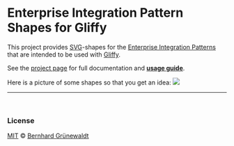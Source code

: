 # Enterprise Integration Pattern Shapes for Gliffy


This project provides [SVG](http://de.wikipedia.org/wiki/Scalable_Vector_Graphics)-shapes for the [Enterprise Integration Patterns](http://www.eaipatterns.com/toc.html) that are intended to be used with [Gliffy](http://www.gliffy.com/).

See the [project page](https://comsysto.github.io/enterprise-integration-pattern-shapes-for-gliffy/) for full documentation and **[usage guide](https://comsysto.github.io/enterprise-integration-pattern-shapes-for-gliffy/#usage-guide)**.

Here is a picture of some shapes so that you get an idea:
![](https://comsysto.github.io/enterprise-integration-pattern-shapes-for-gliffy/docimg/demo.png)



-----

&nbsp;

### License

[MIT](./LICENSE) © [Bernhard Grünewaldt](https://github.com/clouless)
